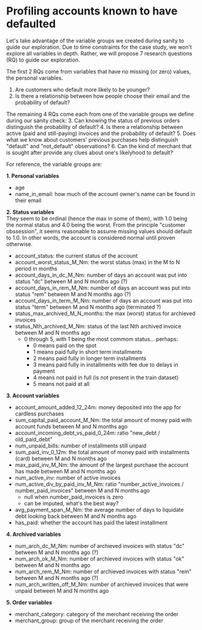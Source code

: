 # Profiling accounts known to have defaulted

Let's take advantage of the variable groups we created during sanity to guide our exploration.
Due to time constraints for the case study, we won't explore all variables in depth.
Rather, we will propose 7 research questions (RQ) to guide our exploration. 

The first 2 RQs come from variables that have no missing (or zero) values, the personal variables.
1. Are customers who default more likely to be younger?
2. Is there a relationship between how people choose their email and the probability of default?

The remaining 4 RQs come each from one of the variable groups we define during our sanity check:
3. Can knowing the status of previous orders distinguish the probability of default?
4. Is there a relationship between active (paid and still-paying) invoices and the probability of default?
5. Does what we know about customers' previous purchases help distinguish "default" and "not_default" observations?
6. Can the kind of merchant that is sought after provide any clues about one's likelyhood to default?

For reference, the variable groups are:

**1. Personal variables**
- age
- name_in_email: how much of the account owner's name can be found in their email

**2. Status variables**<br/>
They seem to be ordinal (hence the max in some of them), with 1.0 being the normal status and 4.0 being the worst. From the principle "customer obssession", it seems reasonable to assume missing values should default to 1.0. In other words, the account is considered normal until proven otherwise.
- account_status: the current status of the account
- account_worst_status_M_Nm: the worst status (max) in the M to N period in months
- account_days_in_dc_M_Nm: number of days an account was put into status "dc" between M and N months ago (?)
- account_days_in_rem_M_Nm: number of days an account was put into status "rem" between M and N months ago (?)
- account_days_in_term_M_Nm: number of days an account was put into status "term" between M and N months ago (terminated ?)
- status_max_archived_M_N_months: the max (worst) status for archieved invoices
- status_Nth_archived_M_Nm: status of the last Nth archived invoice between M and N months ago
    - 0 through 5, with 1 being the most commom status... perhaps:
        - 0 means paid on the spot
        - 1 means paid fully in short term installments
        - 2 means paid fully in longer term installments
        - 3 means paid fully in installments with fee due to delays in payment
        - 4 means not paid in full (is not present in the train dataset)
        - 5 means not paid at all
    
**3. Account variables**
- account_amount_added_12_24m: money deposited into the app for cardless purchases
- sum_capital_paid_account_M_Nm: the total amount of money paid with account funds between M and N months ago
- account_incoming_debt_vs_paid_0_24m: ratio "new_debt / old_paid_debt"
- num_unpaid_bills: number of installments still unpaid
- sum_paid_inv_0_12m: the total amount of money paid with installments (card) between M and N months ago
- max_paid_inv_M_Nm: the amount of the largest purchase the account has made between M and N months ago
- num_active_inv: number of active invoices
- num_active_div_by_paid_inv_M_Nm: ratio "number_active_invoices / number_paid_invoices" between M and N months ago
    - null when number_paid_invoices is zero
    - can be imputed, what's the best way?
- avg_payment_span_M_Nm: the average number of days to liquidate debt looking back between M and N months ago
- has_paid: whether the account has paid the latest installment

**4. Archived variables**
- num_arch_dc_M_Nm: number of archieved invoices with status "dc" between M and N months ago (?)
- num_arch_ok_M_Nm: number of archieved invoices with status "ok" between M and N months ago
- num_arch_rem_M_Nm: number of archieved invoices with status "rem" between M and N months ago (?)
- num_arch_written_off_M_Nm: number of archieved invoices that were unpaid between M and N months ago

**5. Order variables**
- merchant_category: category of the merchant receiving the order
- merchant_group: group of the merchant receiving the order